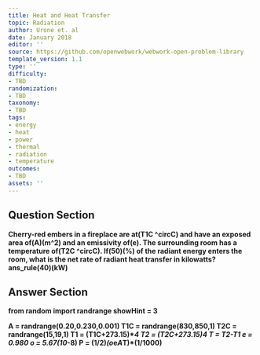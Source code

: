 ```yaml
---
title: Heat and Heat Transfer
topic: Radiation
author: Urone et. al
date: January 2018
editor: ''
source: https://github.com/openwebwork/webwork-open-problem-library
template_version: 1.1
type: ''
difficulty:
- TBD
randomization:
- TBD
taxonomy:
- TBD
tags:
- energy
- heat
- power
- thermal
- radiation
- temperature
outcomes:
- TBD
assets: ''
---
```


## Question Section 

<b>
Cherry-red embers in a fireplace are at(T1C ^circC) and have an exposed area of(A)(m^2) and an emissivity of(e). The surrounding room has a temperature of(T2C  ^circC). If(50)(%) of the radiant energy enters the room, what is the net rate of radiant heat transfer in kilowatts?
ans_rule(40)(kW)



## Answer Section

from random import randrange
showHint = 3

A = randrange(0.20,0.230,0.001)
T1C = randrange(830,850,1)
T2C = randrange(15,19,1)
T1 = (T1C+273.15)**4
T2 = (T2C+273.15)**4
T = T2-T1
e = 0.980
o = 5.67*(10**-8)
P = (1/2)*(o*e*A*T)*(1/1000)